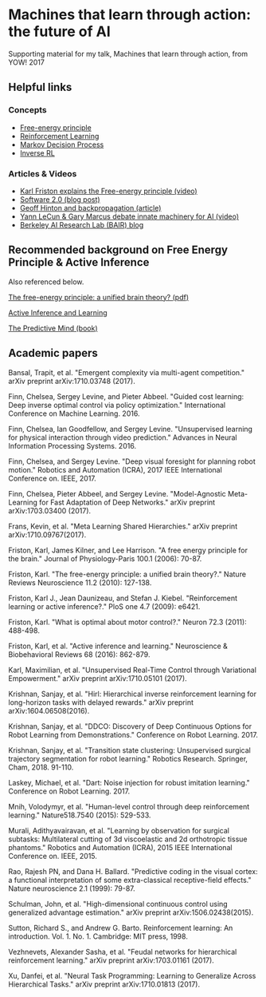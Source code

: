 # Machines that learn through action: the future of AI

Supporting material for my talk, Machines that learn through action, from YOW! 2017

## Helpful links

### Concepts

* [Free-energy principle](https://en.wikipedia.org/wiki/Free_energy_principle)
* [Reinforcement Learning](https://en.wikipedia.org/wiki/Reinforcement_learning)
* [Markov Decision Process](https://en.wikipedia.org/wiki/Markov_decision_process)
* [Inverse RL](https://people.eecs.berkeley.edu/~pabbeel/cs287-fa12/slides/inverseRL.pdf)

### Articles & Videos

* [Karl Friston explains the Free-energy principle (video)](https://www.youtube.com/watch?v=NIu_dJGyIQI)
* [Software 2.0 (blog post)](https://medium.com/@karpathy/software-2-0-a64152b37c35)
* [Geoff Hinton and backpropagation (article)](https://www.axios.com/ai-pioneer-advocates-starting-over-2485537027.html)
* [Yann LeCun & Gary Marcus debate innate machinery for AI (video)](https://www.youtube.com/watch?v=vdWPQ6iAkT4)
* [Berkeley AI Research Lab (BAIR) blog](http://bair.berkeley.edu/blog)

## Recommended background on Free Energy Principle & Active Inference

Also referenced below.

[The free-energy principle: a unified brain theory? (pdf)](http://bdl.kaist.ac.kr/lecture/2011springbis525/10%20(2010)%20The%20free-energy%20principle-%20a%20unified%20brain%20theory.pdf)

[Active Inference and Learning](http://www.sciencedirect.com/science/article/pii/S0149763416301336)

[The Predictive Mind (book)](https://www.amazon.com/Predictive-Mind-Jakob-Hohwy/dp/0199686734/)

## Academic papers

Bansal, Trapit, et al. "Emergent complexity via multi-agent competition." arXiv preprint arXiv:1710.03748 (2017).

Finn, Chelsea, Sergey Levine, and Pieter Abbeel. "Guided cost learning: Deep inverse optimal control via policy optimization." International Conference on Machine Learning. 2016.

Finn, Chelsea, Ian Goodfellow, and Sergey Levine. "Unsupervised learning for physical interaction through video prediction." Advances in Neural Information Processing Systems. 2016.

Finn, Chelsea, and Sergey Levine. "Deep visual foresight for planning robot motion." Robotics and Automation (ICRA), 2017 IEEE International Conference on. IEEE, 2017.

Finn, Chelsea, Pieter Abbeel, and Sergey Levine. "Model-Agnostic Meta-Learning for Fast Adaptation of Deep Networks." arXiv preprint arXiv:1703.03400 (2017).

Frans, Kevin, et al. "Meta Learning Shared Hierarchies." arXiv preprint arXiv:1710.09767(2017).

Friston, Karl, James Kilner, and Lee Harrison. "A free energy principle for the brain." Journal of Physiology-Paris 100.1 (2006): 70-87.

Friston, Karl. "The free-energy principle: a unified brain theory?." Nature Reviews Neuroscience 11.2 (2010): 127-138.

Friston, Karl J., Jean Daunizeau, and Stefan J. Kiebel. "Reinforcement learning or active inference?." PloS one 4.7 (2009): e6421.

Friston, Karl. "What is optimal about motor control?." Neuron 72.3 (2011): 488-498.

Friston, Karl, et al. "Active inference and learning." Neuroscience & Biobehavioral Reviews 68 (2016): 862-879.

Karl, Maximilian, et al. "Unsupervised Real-Time Control through Variational Empowerment." arXiv preprint arXiv:1710.05101 (2017).

Krishnan, Sanjay, et al. "Hirl: Hierarchical inverse reinforcement learning for long-horizon tasks with delayed rewards." arXiv preprint arXiv:1604.06508(2016).

Krishnan, Sanjay, et al. "DDCO: Discovery of Deep Continuous Options for Robot Learning from Demonstrations." Conference on Robot Learning. 2017.

Krishnan, Sanjay, et al. "Transition state clustering: Unsupervised surgical trajectory segmentation for robot learning." Robotics Research. Springer, Cham, 2018. 91-110.

Laskey, Michael, et al. "Dart: Noise injection for robust imitation learning." Conference on Robot Learning. 2017.

Mnih, Volodymyr, et al. "Human-level control through deep reinforcement learning." Nature518.7540 (2015): 529-533.

Murali, Adithyavairavan, et al. "Learning by observation for surgical subtasks: Multilateral cutting of 3d viscoelastic and 2d orthotropic tissue phantoms." Robotics and Automation (ICRA), 2015 IEEE International Conference on. IEEE, 2015.

Rao, Rajesh PN, and Dana H. Ballard. "Predictive coding in the visual cortex: a functional interpretation of some extra-classical receptive-field effects." Nature neuroscience 2.1 (1999): 79-87.

Schulman, John, et al. "High-dimensional continuous control using generalized advantage estimation." arXiv preprint arXiv:1506.02438(2015).

Sutton, Richard S., and Andrew G. Barto. Reinforcement learning: An introduction. Vol. 1. No. 1. Cambridge: MIT press, 1998.

Vezhnevets, Alexander Sasha, et al. "Feudal networks for hierarchical reinforcement learning." arXiv preprint arXiv:1703.01161 (2017).

Xu, Danfei, et al. "Neural Task Programming: Learning to Generalize Across Hierarchical Tasks." arXiv preprint arXiv:1710.01813 (2017).
